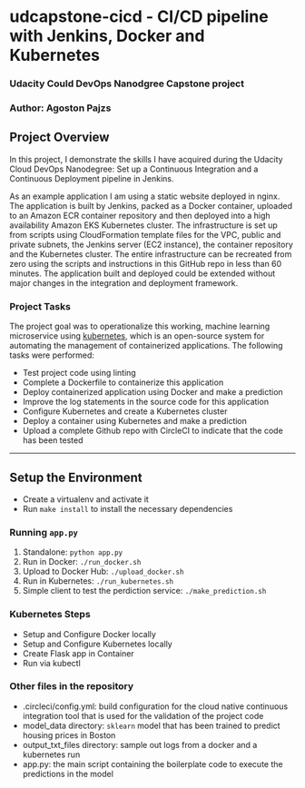 # udcapstone-cicd - CI/CD pipeline with Jenkins, Docker and Kubernetes

### Udacity Could DevOps Nanodgree Capstone project
### Author: Agoston Pajzs

## Project Overview

In this project, I demonstrate the skills I have acquired during the Udacity Cloud DevOps Nanodegree:
Set up a Continuous Integration and a Continuous Deployment pipeline in Jenkins.

As an example application I am using a static website deployed in nginx.
The application is built by Jenkins, packed as a Docker container, uploaded to an Amazon ECR container repository and then deployed into a high availability Amazon EKS Kubernetes cluster.
The infrastructure is set up from scripts using CloudFormation template files for the VPC, public and private subnets, the Jenkins server (EC2 instance), the container repository and the Kubernetes cluster.
The entire infrastructure can be recreated from zero using the scripts and instructions in this GitHub repo in less than 60 minutes.
The application built and deployed could be extended without major changes in the integration and deployment framework.

### Project Tasks

The project goal was to operationalize this working, machine learning microservice using [kubernetes](https://kubernetes.io/), which is an open-source system for automating the management of containerized applications.
The following tasks were performed:
* Test project code using linting
* Complete a Dockerfile to containerize this application
* Deploy containerized application using Docker and make a prediction
* Improve the log statements in the source code for this application
* Configure Kubernetes and create a Kubernetes cluster
* Deploy a container using Kubernetes and make a prediction
* Upload a complete Github repo with CircleCI to indicate that the code has been tested


---

## Setup the Environment

* Create a virtualenv and activate it
* Run `make install` to install the necessary dependencies

### Running `app.py`

1. Standalone:  `python app.py`
2. Run in Docker:  `./run_docker.sh`
3. Upload to Docker Hub: `./upload_docker.sh`
4. Run in Kubernetes:  `./run_kubernetes.sh`
5. Simple client to test the perdiction service: `./make_prediction.sh`

### Kubernetes Steps

* Setup and Configure Docker locally
* Setup and Configure Kubernetes locally
* Create Flask app in Container
* Run via kubectl

### Other files in the repository

* .circleci/config.yml: build configuration for the cloud native continuous integration tool that is used for the validation of the project code
* model_data directory: `sklearn` model that has been trained to predict housing prices in Boston
* output_txt_files directory: sample out logs from a docker and a kubernetes run
* app.py: the main script containing the boilerplate code to execute the predictions in the model